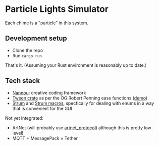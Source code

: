# Particle Lights Simulator

Each chime is a "particle" in this system.

## Development setup
- Clone the repo
- Run `cargo run`

That's it. (Assuming your Rust environment is reasonably up to date.)

## Tech stack
- [Nannou](https://nannou.cc/): creative coding framework
- [Tween crate](https://docs.rs/tween/2.0.0/tween/index.html) as per the OG Robert Penning ease functions ([demo](https://easings.net/#))
- [Strum](https://crates.io/crates/strum) and [Strum macros](https://crates.io/crates/strum_macros), specfically for dealing with enums in a way that is convenient for the GUI

Not yet integrated:
- ArtNet (will probably use [artnet_protocol](https://docs.rs/artnet_protocol/0.4.1/artnet_protocol/index.html)) although this is pretty low-level!
- MQTT + MessagePack = Tether
